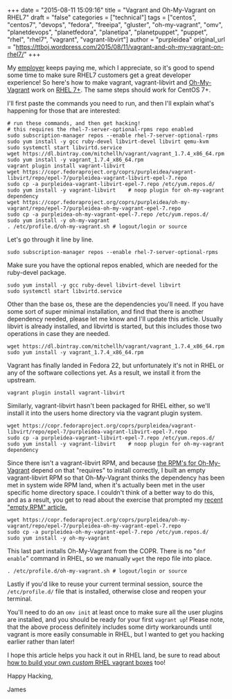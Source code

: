 +++
date = "2015-08-11 15:09:16"
title = "Vagrant and Oh-My-Vagrant on RHEL7"
draft = "false"
categories = ["technical"]
tags = ["centos", "centos7", "devops", "fedora", "freeipa", "gluster", "oh-my-vagrant", "omv", "planetdevops", "planetfedora", "planetipa", "planetpuppet", "puppet", "rhel", "rhel7", "vagrant", "vagrant-libvirt"]
author = "purpleidea"
original_url = "https://ttboj.wordpress.com/2015/08/11/vagrant-and-oh-my-vagrant-on-rhel7/"
+++

My <a href="https://redhat.com/">employer</a> keeps paying me, which I appreciate, so it's good to spend some time to make sure RHEL7 customers get a great developer experience! So here's how to make vagrant, vagrant-libvirt and <a href="/tags/oh-my-vagrant/">Oh-My-Vagrant</a> work on <a href="http://red.ht/1Aowjfh">RHEL 7+</a>. The same steps should work for CentOS 7+.

I'll first paste the commands you need to run, and then I'll explain what's happening for those that are interested:
```
# run these commands, and then get hacking!
# this requires the rhel-7-server-optional-rpms repo enabled
sudo subscription-manager repos --enable rhel-7-server-optional-rpms
sudo yum install -y gcc ruby-devel libvirt-devel libvirt qemu-kvm
sudo systemctl start libvirtd.service
wget https://dl.bintray.com/mitchellh/vagrant/vagrant_1.7.4_x86_64.rpm
sudo yum install -y vagrant_1.7.4_x86_64.rpm
vagrant plugin install vagrant-libvirt
wget https://copr.fedoraproject.org/coprs/purpleidea/vagrant-libvirt/repo/epel-7/purpleidea-vagrant-libvirt-epel-7.repo
sudo cp -a purpleidea-vagrant-libvirt-epel-7.repo /etc/yum.repos.d/
sudo yum install -y vagrant-libvirt    # noop plugin for oh-my-vagrant dependency
wget https://copr.fedoraproject.org/coprs/purpleidea/oh-my-vagrant/repo/epel-7/purpleidea-oh-my-vagrant-epel-7.repo
sudo cp -a purpleidea-oh-my-vagrant-epel-7.repo /etc/yum.repos.d/
sudo yum install -y oh-my-vagrant
. /etc/profile.d/oh-my-vagrant.sh # logout/login or source
```
Let's go through it line by line.
```
sudo subscription-manager repos --enable rhel-7-server-optional-rpms
```
Make sure you have the optional repos enabled, which are needed for the ruby-devel package.
```
sudo yum install -y gcc ruby-devel libvirt-devel libvirt
sudo systemctl start libvirtd.service
```
Other than the base os, these are the dependencies you'll need. If you have some sort of super minimal installation, and find that there is another dependency needed, please let me know and I'll update this article. Usually libvirt is already installed, and libvirtd is started, but this includes those two operations in case they are needed.
```
wget https://dl.bintray.com/mitchellh/vagrant/vagrant_1.7.4_x86_64.rpm
sudo yum install -y vagrant_1.7.4_x86_64.rpm
```
Vagrant has finally landed in Fedora 22, but unfortunately it's not in RHEL or any of the software collections yet. As a result, we install it from the upstream.
```
vagrant plugin install vagrant-libvirt
```
Similarly, vagrant-libvirt hasn't been packaged for RHEL either, so we'll install it into the users home directory via the vagrant plugin system.
```
wget https://copr.fedoraproject.org/coprs/purpleidea/vagrant-libvirt/repo/epel-7/purpleidea-vagrant-libvirt-epel-7.repo
sudo cp -a purpleidea-vagrant-libvirt-epel-7.repo /etc/yum.repos.d/
sudo yum install -y vagrant-libvirt    # noop plugin for oh-my-vagrant dependency
```
Since there isn't a vagrant-libvirt RPM, and because <a href="/blog/2015/07/08/oh-my-vagrant-mainstream-mode-and-copr-rpms/">the RPM's for Oh-My-Vagrant</a> depend on that "requires" to install correctly, I built an empty vagrant-libvirt RPM so that Oh-My-Vagrant thinks the dependency has been met in system wide RPM land, when it's actually been met in the user specific home directory space. I couldn't think of a better way to do this, and as a result, you get to read about the exercise that prompted my <a href="/blog/2015/08/11/making-an-empty-rpm/">recent "empty RPM" article.</a>
```
wget https://copr.fedoraproject.org/coprs/purpleidea/oh-my-vagrant/repo/epel-7/purpleidea-oh-my-vagrant-epel-7.repo
sudo cp -a purpleidea-oh-my-vagrant-epel-7.repo /etc/yum.repos.d/
sudo yum install -y oh-my-vagrant
```
This last part installs Oh-My-Vagrant from the COPR. There is no "<code>dnf enable</code>" command in RHEL, so we manually <code>wget</code> the repo file into place.
```
. /etc/profile.d/oh-my-vagrant.sh # logout/login or source
```
Lastly if you'd like to reuse your current terminal session, source the <code>/etc/profile.d/</code> file that is installed, otherwise close and reopen your terminal.

You'll need to do an <code>omv init</code> at least once to make sure all the user plugins are installed, and you should be ready for your first <code>vagrant up</code>! Please note, that the above process definitely includes some dirty workarounds until vagrant is more easily consumable in RHEL, but I wanted to get you hacking earlier rather than later!

I hope this article helps you hack it out in RHEL land, be sure to read about <a href="/blog/2015/02/23/building-rhel-vagrant-boxes-with-vagrant-builder/">how to build your own <em>custom</em> RHEL vagrant boxes</a> too!

Happy Hacking,

James


